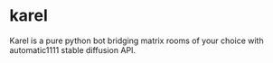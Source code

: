 # karel
Karel is a pure python bot bridging matrix rooms of your choice with automatic1111 stable diffusion API.
